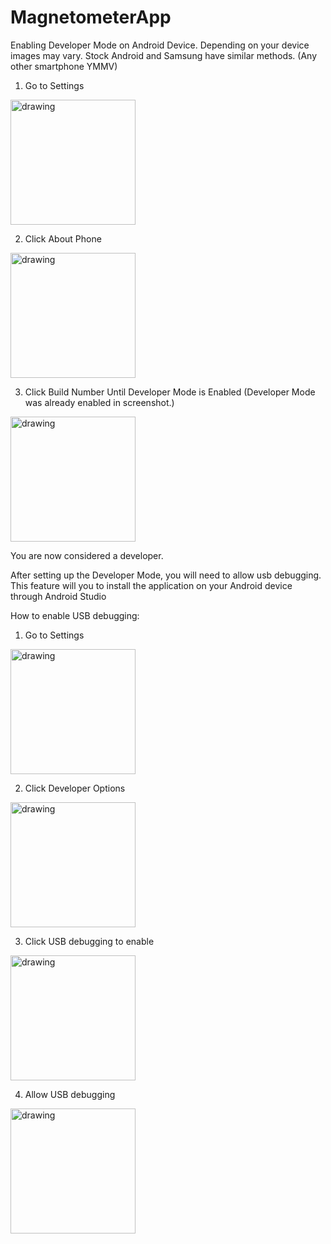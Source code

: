 # MagnetometerApp

Enabling Developer Mode on Android Device. Depending on your device images may vary. Stock Android and Samsung have similar methods. (Any other smartphone YMMV)

1. Go to Settings

<img src="https://user-images.githubusercontent.com/30065731/49670496-8747cc00-fa2a-11e8-8a28-c713db03e616.jpg" alt="drawing" width="200"/>


2. Click About Phone

<img src="https://user-images.githubusercontent.com/30065731/49670497-8747cc00-fa2a-11e8-8799-616a2cdbb40f.jpg" alt="drawing" width="200"/>

3. Click Build Number Until Developer Mode is Enabled (Developer Mode was already enabled in screenshot.)

<img src="https://user-images.githubusercontent.com/30065731/49671591-0ab6ec80-fa2e-11e8-8c21-5021fdf71fd6.jpg" alt="drawing" width="200"/>

You are now considered a developer.

After setting up the Developer Mode, you will need to allow usb debugging. This feature will you to install the application on your Android device through Android Studio

How to enable USB debugging:

1. Go to Settings

<img src="https://user-images.githubusercontent.com/30065731/49670496-8747cc00-fa2a-11e8-8a28-c713db03e616.jpg" alt="drawing" width="200"/>


2. Click Developer Options

<img src="https://user-images.githubusercontent.com/30065731/49672328-55396880-fa30-11e8-94de-f0700c78a0d7.jpg" alt="drawing" width="200"/>


3. Click USB debugging to enable
<img src="https://user-images.githubusercontent.com/30065731/49672329-55396880-fa30-11e8-8acb-c538149dd494.jpg" alt="drawing" width="200"/>

4. Allow USB debugging
<img src="https://user-images.githubusercontent.com/30065731/49672500-ee687f00-fa30-11e8-81b2-808a856ede34.jpg" alt="drawing" width="200"/>


